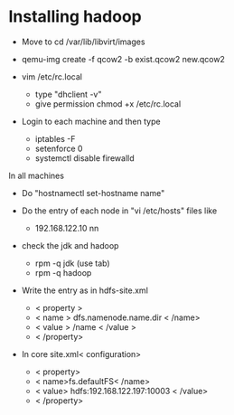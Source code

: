 #   Installing hadoop

*   Move to cd /var/lib/libvirt/images
*   qemu-img create -f qcow2 -b exist.qcow2 new.qcow2

*   vim /etc/rc.local
    *   type "dhclient -v"
    *   give permission chmod +x /etc/rc.local


*   Login to each machine and then type

    *   iptables -F
    *   setenforce 0
    *   systemctl disable firewalld


In all machines
*   Do "hostnamectl set-hostname name"

*   Do the entry of each node in "vi /etc/hosts" files like
    *   192.168.122.10 nn

*   check the jdk and hadoop
    *   rpm -q jdk (use tab)
    *   rpm -q hadoop



* Write the entry as in hdfs-site.xml
    *   < property >
    *   < name > dfs.namenode.name.dir < /name>
    *   < value > /name   < /value >
    *   < /property>

*   In core site.xml< configuration>
    *   < property>
    *   < name>fs.defaultFS< /name>
    *   < value> hdfs:192.168.122.197:10003 < /value> 
    *   < /property>

